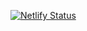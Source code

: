 [![Netlify Status](https://api.netlify.com/api/v1/badges/c8f91d9a-87e0-4a2f-927a-24a2bb037afb/deploy-status)](https://app.netlify.com/sites/hussainsark/deploys)

